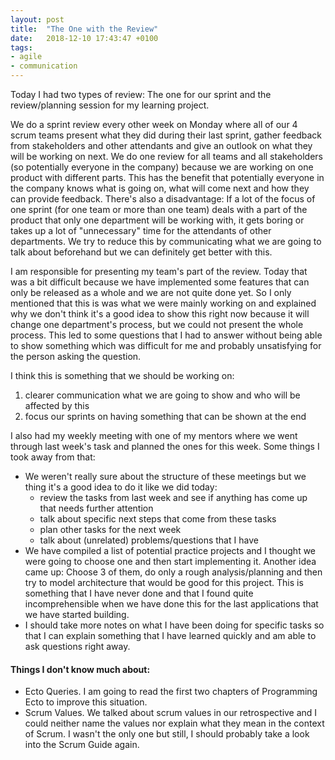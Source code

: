 ```yaml
---
layout: post
title:  "The One with the Review"
date:   2018-12-10 17:43:47 +0100
tags: 
- agile
- communication
---
```


Today I had two types of review: The one for our sprint and the review/planning session for my learning project.

We do a sprint review every other week on Monday where all of our 4 scrum teams present what they did during their last sprint, gather feedback from stakeholders and other attendants and give an outlook on what they will be working on next. We do one review for all teams and all stakeholders (so potentially everyone in the company) because we are working on one product with different parts. This has the benefit that potentially everyone in the company knows what is going on, what will come next and how they can provide feedback. There's also a disadvantage: If a lot of the focus of one sprint (for one team or more than one team) deals with a part of the product that only one department will be working with, it gets boring or takes up a lot of "unnecessary" time for the attendants of other departments. We try to reduce this by communicating what we are going to talk about beforehand but we can definitely get better with this.

I am responsible for presenting my team's part of the review. Today that was a bit difficult because we have implemented some features that can only be released as a whole and we are not quite done yet. So I only mentioned that this is was what we were mainly working on and explained why we don't think it's a good idea to show this right now because it will change one department's process, but we could not present the whole process. This led to some questions that I had to answer without being able to show something which was difficult for me and probably unsatisfying for the person asking the question.

I think this is something that we should be working on:
1. clearer communication what we are going to show and who will be affected by this
2. focus our sprints on having something that can be shown at the end

I also had my weekly meeting with one of my mentors where we went through last week's task and planned the ones for this week. Some things I took away from that:
- We weren't really sure about the structure of these meetings but we thing it's a good idea to do it like we did today:
  - review the tasks from last week and see if anything has come up that needs further attention
  - talk about specific next steps that come from these tasks
  - plan other tasks for the next week
  - talk about (unrelated) problems/questions that I have
- We have compiled a list of potential practice projects and I thought we were going to choose one and then start implementing it. Another idea came up: Choose 3 of them, do only a rough analysis/planning and then try to model architecture that would be good for this project. This is something that I have never done and that I found quite incomprehensible when we have done this for the last applications that we have started building.
- I should take more notes on what I have been doing for specific tasks so that I can explain something that I have learned quickly and am able to ask questions right away.

#### Things I don't know much about:
- Ecto Queries. I am going to read the first two chapters of Programming Ecto to improve this situation.
- Scrum Values. We talked about scrum values in our retrospective and I could neither name the values nor explain what they mean in the context of Scrum. I wasn't the only one but still, I should probably take a look into the Scrum Guide again.
